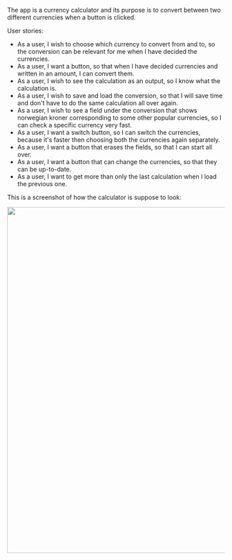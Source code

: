The app is a currency calculator and its purpose is to convert between two different currencies when a button is clicked.


User stories:

*  As a user, I wish to choose which currency to convert from and to, so the conversion can be relevant for me when I have decided the currencies.
*  As a user, I want a button, so that when I have decided currencies and written in an amount, I can convert them.
*  As a user, I wish to see the calculation as an output, so I know what the calculation is.
*  As a user, I wish to save and load the conversion, so that I will save time and don't have to do the same calculation all over again.
*  As a user, I wish to see a field under the conversion that shows norwegian kroner corresponding to some other popular currencies, so I can check a specific currency very fast. 
*  As a user, I want a switch button, so I can switch the currencies, because it's faster then choosing both the currencies again separately.
*  As a user, I want a button that erases the fields, so that I can start all over.
*  As a user, I want a button that can change the currencies, so that they can be up-to-date.
*  As a user, I want to get more than only the last calculation when I load the previous one.

This is a screenshot of how the calculator is suppose to look:


<img src="/uploads/228e724a9c6087fedbf360fa3bfc07a2/Skjermbilde_2019-11-11_kl._14.26.59.png"  width="800">

